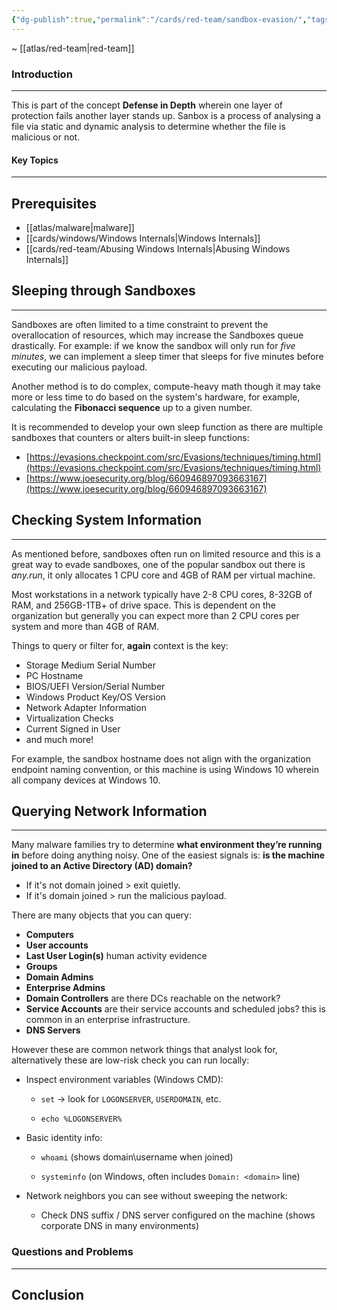 ```yaml
---
{"dg-publish":true,"permalink":"/cards/red-team/sandbox-evasion/","tags":["red-team/host-evasion"]}
---
```


~ [[atlas/red-team\|red-team]]
### Introduction 
---
This is part of the concept **Defense in Depth** wherein one layer of protection fails another layer stands up. Sanbox is a process of analysing a file via static and dynamic analysis to determine whether the file is malicious or not.

#### Key Topics
---

## Prerequisites

- [[atlas/malware\|malware]]
- [[cards/windows/Windows Internals\|Windows Internals]]
- [[cards/red-team/Abusing Windows Internals\|Abusing Windows Internals]]

## Sleeping through Sandboxes
---
Sandboxes are often limited to a time constraint to prevent the overallocation of resources, which may increase the Sandboxes queue drastically. For example: if we know the sandbox will only run for _five minutes_, we can implement a sleep timer that sleeps for five minutes before executing our malicious payload.

Another method is to do complex, compute-heavy math though it may take more or less time to do based on the system's hardware, for example, calculating the **Fibonacci sequence** up to a given number.

It is recommended to develop your own sleep function as there are multiple sandboxes that counters or alters built-in sleep functions:

- [https://evasions.checkpoint.com/src/Evasions/techniques/timing.html](https://evasions.checkpoint.com/src/Evasions/techniques/timing.html)  
- [https://www.joesecurity.org/blog/660946897093663167](https://www.joesecurity.org/blog/660946897093663167)

## Checking System Information
---
As mentioned before, sandboxes often run on limited resource and this is a great way to evade sandboxes, one of the popular sandbox out there is _any.run_, it only allocates 1 CPU core and 4GB of RAM per virtual machine.

Most workstations in a network typically have 2-8 CPU cores, 8-32GB of RAM, and 256GB-1TB+ of drive space. This is dependent on the organization but generally you can expect more than 2 CPU cores per system and more than 4GB of RAM.

Things to query or filter for, **again** context is the key:

- Storage Medium Serial Number
- PC Hostname
- BIOS/UEFI Version/Serial Number
- Windows Product Key/OS Version
- Network Adapter Information
- Virtualization Checks
- Current Signed in User
- and much more!

For example, the sandbox hostname does not align with the organization endpoint naming convention, or this machine is using Windows 10 wherein all company devices at Windows 10.
## Querying Network Information
---
Many malware families try to determine **what environment they’re running in** before doing anything noisy. One of the easiest signals is: **is the machine joined to an Active Directory (AD) domain?**

- If it's not domain joined > exit quietly.
- If it's domain joined > run the malicious payload.

There are many objects that you can query:

- **Computers**
- **User accounts**
- **Last User Login(s)** human activity evidence
- **Groups**
- **Domain Admins**
- **Enterprise Admins**
- **Domain Controllers** are there DCs reachable on the network?
- **Service Accounts** are their service accounts and scheduled jobs? this is common in an enterprise infrastructure.
- **DNS Servers**

However these are common network things that analyst look for, alternatively these are low-risk check you can run locally:

- Inspect environment variables (Windows CMD):
    - `set` → look for `LOGONSERVER`, `USERDOMAIN`, etc.
        
    - `echo %LOGONSERVER%`
        
- Basic identity info:
    - `whoami` (shows domain\username when joined)
        
    - `systeminfo` (on Windows, often includes `Domain: <domain>` line)
        
- Network neighbors you can see without sweeping the network:
    - Check DNS suffix / DNS server configured on the machine (shows corporate DNS in many environments)


### Questions and Problems
---
## Conclusion


